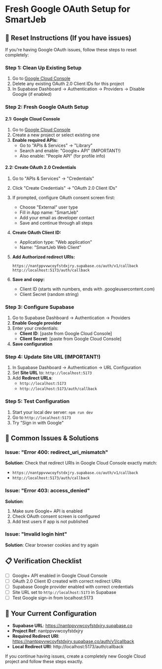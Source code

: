 # Fresh Google OAuth Setup for SmartJeb

## 🔄 Reset Instructions (If you have issues)

If you're having Google OAuth issues, follow these steps to reset completely:

### Step 1: Clean Up Existing Setup
1. Go to [Google Cloud Console](https://console.cloud.google.com)
2. Delete any existing OAuth 2.0 Client IDs for this project
3. In Supabase Dashboard → Authentication → Providers → Disable Google (if enabled)

### Step 2: Fresh Google OAuth Setup

#### 2.1: Google Cloud Console
1. Go to [Google Cloud Console](https://console.cloud.google.com)
2. Create a new project or select existing one
3. **Enable required APIs:**
   - Go to "APIs & Services" → "Library"
   - Search and enable: "Google+ API" (IMPORTANT!)
   - Also enable: "People API" (for profile info)

#### 2.2: Create OAuth 2.0 Credentials
1. Go to "APIs & Services" → "Credentials"
2. Click "Create Credentials" → "OAuth 2.0 Client IDs"
3. If prompted, configure OAuth consent screen first:
   - Choose "External" user type
   - Fill in App name: "SmartJeb"
   - Add your email as developer contact
   - Save and continue through all steps

4. **Create OAuth Client ID:**
   - Application type: "Web application"
   - Name: "SmartJeb Web Client"
   
5. **Add Authorized redirect URIs:**
   ```
   https://nantppvvwcoyfstdxjry.supabase.co/auth/v1/callback
   http://localhost:5173/auth/callback
   ```
   
6. **Save and copy:**
   - Client ID (starts with numbers, ends with .googleusercontent.com)
   - Client Secret (random string)

### Step 3: Configure Supabase
1. Go to Supabase Dashboard → Authentication → Providers
2. **Enable Google provider**
3. Enter your credentials:
   - **Client ID**: [paste from Google Cloud Console]
   - **Client Secret**: [paste from Google Cloud Console]
4. **Save configuration**

### Step 4: Update Site URL (IMPORTANT!)
1. In Supabase Dashboard → Authentication → URL Configuration
2. Set **Site URL** to: `http://localhost:5173`
3. Add **Redirect URLs**:
   - `http://localhost:5173`
   - `http://localhost:5173/auth/callback`

### Step 5: Test Configuration
1. Start your local dev server: `npm run dev`
2. Go to `http://localhost:5173`
3. Try "Sign in with Google"

## 🚨 Common Issues & Solutions

### Issue: "Error 400: redirect_uri_mismatch"
**Solution**: Check that redirect URIs in Google Cloud Console exactly match:
- `https://nantppvvwcoyfstdxjry.supabase.co/auth/v1/callback`
- `http://localhost:5173/auth/callback`

### Issue: "Error 403: access_denied"
**Solution**: 
1. Make sure Google+ API is enabled
2. Check OAuth consent screen is configured
3. Add test users if app is not published

### Issue: "Invalid login hint"
**Solution**: Clear browser cookies and try again

## 📋 Verification Checklist
- [ ] Google+ API enabled in Google Cloud Console
- [ ] OAuth 2.0 Client ID created with correct redirect URIs
- [ ] Supabase Google provider enabled with correct credentials
- [ ] Site URL set to `http://localhost:5173` in Supabase
- [ ] Test Google sign-in from localhost:5173

## 🔧 Your Current Configuration
- **Supabase URL**: https://nantppvvwcoyfstdxjry.supabase.co
- **Project Ref**: nantppvvwcoyfstdxjry
- **Required Redirect URI**: https://nantppvvwcoyfstdxjry.supabase.co/auth/v1/callback
- **Local Redirect URI**: http://localhost:5173/auth/callback

If you continue having issues, create a completely new Google Cloud project and follow these steps exactly.
